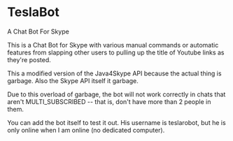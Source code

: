 TeslaBot
========

A Chat Bot For Skype

This is a Chat Bot for Skype with various manual commands or automatic features from slapping other users to pulling up the title of Youtube links as they're posted.

This a modified version of the Java4Skype API because the actual thing is garbage. Also the Skype API itself it garbage.

Due to this overload of garbage, the bot will not work correctly in chats that aren't MULTI_SUBSCRIBED -- that is, don't have more than 2 people in them.

You can add the bot itself to test it out. His username is teslarobot, but he is only online when I am online (no dedicated computer).